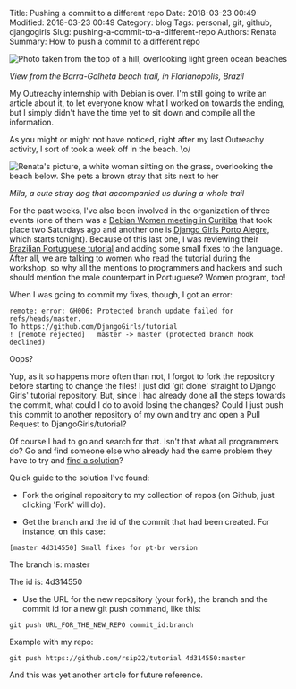 Title: Pushing a commit to a different repo
Date: 2018-03-23 00:49
Modified: 2018-03-23 00:49
Category: blog
Tags: personal, git, github, djangogirls
Slug: pushing-a-commit-to-a-different-repo
Authors: Renata
Summary: How to push a commit to a different repo

![Photo taken from the top of a hill, overlooking light green ocean beaches]({static}/img/trilha_da_galheta_florianopolis.JPG)

*View from the Barra-Galheta beach trail, in Florianopolis, Brazil*

My Outreachy internship with Debian is over. I'm still going to write an article about it, to let everyone know what I worked on towards the ending, but I simply didn't have the time yet to sit down and compile all the information.

As you might or might not have noticed, right after my last Outreachy activity, I sort of took a week off in the beach. \o/

![Renata's picture, a white woman sitting on the grass, overlooking the beach below. She pets a brown stray that sits next to her]({static}/img/renata_with_dog.JPG)

*Mila, a cute stray dog that accompanied us during a whole trail*

For the past weeks, I've also been involved in the organization of three events (one of them was a [Debian Women meeting in Curitiba](https://debianwomenbr.github.io) that took place two Saturdays ago and another one is [Django Girls Porto Alegre](https://djangogirls.org/portoalegre/), which starts tonight). Because of this last one, I was reviewing their [Brazilian Portuguese tutorial](https://tutorial.djangogirls.org/pt) and adding some small fixes to the language. After all, we are talking to women who read the tutorial during the workshop, so why all the mentions to programmers and hackers and such should mention the male counterpart in Portuguese? Women program, too!

When I was going to commit my fixes, though, I got an error:

```
remote: error: GH006: Protected branch update failed for refs/heads/master.
To https://github.com/DjangoGirls/tutorial
! [remote rejected]   master -> master (protected branch hook declined)

```

Oops?

Yup, as it so happens more often than not, I forgot to fork the repository before starting to change the files! I just did 'git clone' straight to Django Girls' tutorial repository. But, since I had already done all the steps towards the commit, what could I do to avoid losing the changes? Could I just push this commit to another repository of my own and try and open a Pull Request to DjangoGirls/tutorial?

Of course I had to go and search for that. Isn't that what all programmers do? Go and find someone else who already had the same problem they have to try and [find a solution](https://stackoverflow.com/questions/15616133/pushing-a-commit-from-one-repository-into-another-repository)?

Quick guide to the solution I've found:

- Fork the original repository to my collection of repos (on Github, just clicking 'Fork' will do).

- Get the branch and the id of the commit that had been created. For instance, on this case:

```
[master 4d314550] Small fixes for pt-br version

```

The branch is: master

The id is: 4d314550

- Use the URL for the new repository (your fork), the branch and the commit id for a new git push command, like this:

```
git push URL_FOR_THE_NEW_REPO commit_id:branch

```

Example with my repo:
```
git push https://github.com/rsip22/tutorial 4d314550:master

```

And this was yet another article for future reference.
